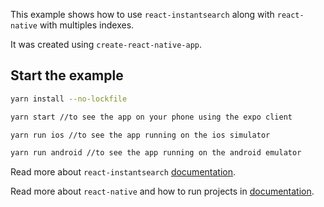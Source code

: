 This example shows how to use `react-instantsearch` along with `react-native` with multiples indexes.

It was created using `create-react-native-app`. 

## Start the example

```sh
yarn install --no-lockfile

yarn start //to see the app on your phone using the expo client

yarn run ios //to see the app running on the ios simulator

yarn run android //to see the app running on the android emulator
```

Read more about `react-instantsearch` [documentation](https://community.algolia.com/react-instantsearch/).

Read more about `react-native` and how to run projects in [documentation](https://facebook.github.io/react-native/docs/getting-started.html).